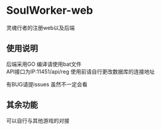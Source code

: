 # SoulWorker-web
灵魂行者的注册web以及后端

## 使用说明
后端采用GO  编译请使用bat文件  
API接口为IP:11451/api/reg 
使用前请自行更改数据库的连接地址

有BUG请提issues 虽然不一定会看

## 其余功能
可以自行与其他游戏的对接  
